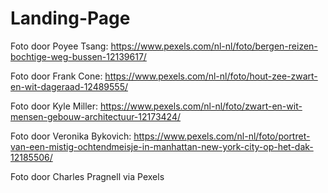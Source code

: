 # Landing-Page


Foto door Poyee Tsang: https://www.pexels.com/nl-nl/foto/bergen-reizen-bochtige-weg-bussen-12139617/

Foto door Frank Cone: https://www.pexels.com/nl-nl/foto/hout-zee-zwart-en-wit-dageraad-12489555/

Foto door Kyle  Miller: https://www.pexels.com/nl-nl/foto/zwart-en-wit-mensen-gebouw-architectuur-12173424/


Foto door Veronika Bykovich: https://www.pexels.com/nl-nl/foto/portret-van-een-mistig-ochtendmeisje-in-manhattan-new-york-city-op-het-dak-12185506/

Foto door Charles Pragnell via Pexels
